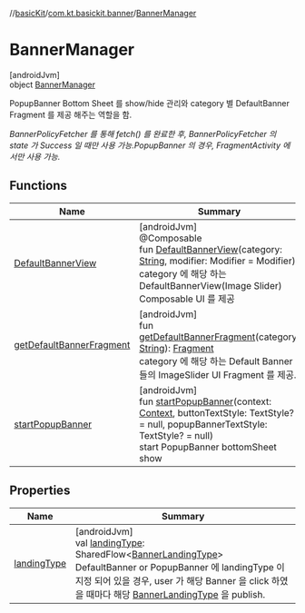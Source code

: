 //[basicKit](../../../index.md)/[com.kt.basickit.banner](../index.md)/[BannerManager](index.md)

# BannerManager

[androidJvm]\
object [BannerManager](index.md)

PopupBanner Bottom Sheet 를 show/hide 관리와 category 별 DefaultBanner Fragment 를 제공 해주는 역할을 함.

<em>BannerPolicyFetcher 를 통해 fetch() 를 완료한 후, BannerPolicyFetcher 의 state 가 Success 일 때만 사용 가능.</em><em>PopupBanner 의 경우, FragmentActivity 에서만 사용 가능.</em>

## Functions

| Name | Summary |
|---|---|
| [DefaultBannerView](-default-banner-view.md) | [androidJvm]<br>@Composable<br>fun [DefaultBannerView](-default-banner-view.md)(category: [String](https://kotlinlang.org/api/latest/jvm/stdlib/kotlin/-string/index.html), modifier: Modifier = Modifier)<br>category 에 해당 하는 DefaultBannerView(Image Slider) Composable UI 를 제공 |
| [getDefaultBannerFragment](get-default-banner-fragment.md) | [androidJvm]<br>fun [getDefaultBannerFragment](get-default-banner-fragment.md)(category: [String](https://kotlinlang.org/api/latest/jvm/stdlib/kotlin/-string/index.html)): [Fragment](https://developer.android.com/reference/kotlin/androidx/fragment/app/Fragment.html)<br>category 에 해당 하는 Default Banner 들의 ImageSlider UI Fragment 를 제공. |
| [startPopupBanner](start-popup-banner.md) | [androidJvm]<br>fun [startPopupBanner](start-popup-banner.md)(context: [Context](https://developer.android.com/reference/kotlin/android/content/Context.html), buttonTextStyle: TextStyle? = null, popupBannerTextStyle: TextStyle? = null)<br>start PopupBanner bottomSheet show |

## Properties

| Name | Summary |
|---|---|
| [landingType](landing-type.md) | [androidJvm]<br>val [landingType](landing-type.md): SharedFlow&lt;[BannerLandingType](../../com.kt.basickit.banner.domain.entity/-banner-landing-type/index.md)&gt;<br>DefaultBanner or PopupBanner 에 landingType 이 지정 되어 있을 경우, user 가 해당 Banner 을 click 하였을 때마다 해당 [BannerLandingType](../../com.kt.basickit.banner.domain.entity/-banner-landing-type/index.md) 을 publish. |
